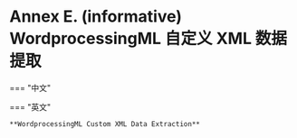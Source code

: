 # Annex E. (informative) WordprocessingML 自定义 XML 数据提取

=== "中文"

=== "英文"

    **WordprocessingML Custom XML Data Extraction**
